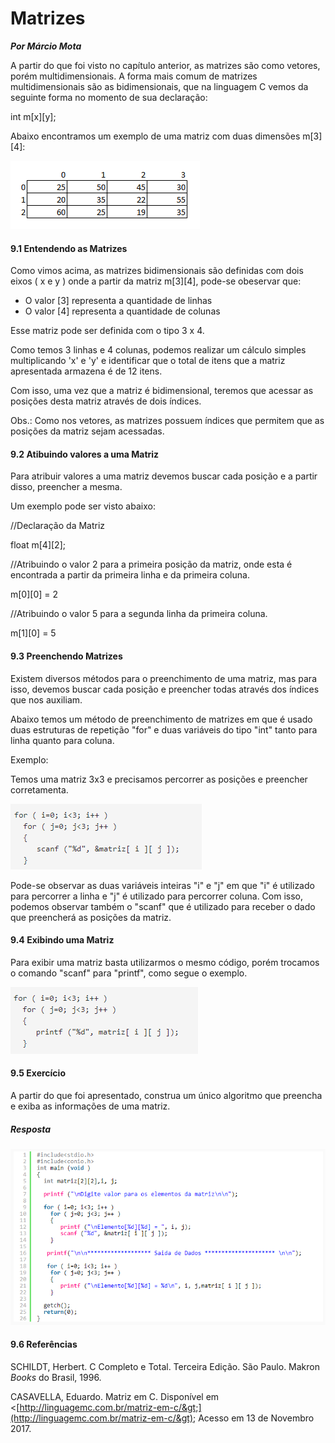 # Matrizes

_**Por Márcio Mota**_

A partir do que foi visto no capítulo anterior, as matrizes são como vetores, porém multidimensionais. A forma mais comum de matrizes multidimensionais são as bidimensionais, que na linguagem C vemos da seguinte forma no momento de sua declaração:

int m\[x\]\[y\];

Abaixo encontramos um exemplo de uma matriz com duas dimensões m\[3\]\[4\]:

![](/assets/import.png)

#### 9.1 Entendendo as Matrizes

Como vimos acima, as matrizes bidimensionais são definidas com dois eixos \( x e y \) onde a partir da matriz m\[3\]\[4\], pode-se obeservar que:

* O valor \[3\] representa a quantidade de linhas
* O valor \[4\] representa a quantidade de colunas

Esse matriz pode ser definida com o tipo 3 x 4.

Como temos 3 linhas e 4 colunas, podemos realizar um cálculo simples multiplicando 'x' e 'y' e identificar que o total de itens que a matriz apresentada armazena é de 12 itens.

Com isso, uma vez que a matriz é bidimensional, teremos que acessar as posições desta matriz através de dois índices.

Obs.: Como nos vetores, as matrizes possuem índices que permitem que as posições da matriz sejam acessadas.

#### 9.2 Atibuindo valores a uma Matriz

Para atribuir valores a uma matriz devemos buscar cada posição e a partir disso, preencher a mesma.

Um exemplo pode ser visto abaixo:

//Declaração da Matriz

float m\[4\]\[2\];

//Atribuindo o valor 2 para a primeira posição da matriz, onde esta é encontrada a partir da primeira linha e da primeira coluna.

m\[0\]\[0\] = 2

//Atribuindo o valor 5 para a segunda linha da primeira coluna.

m\[1\]\[0\] = 5

#### 9.3 Preenchendo Matrizes

Existem diversos métodos para o preenchimento de uma matriz, mas para isso, devemos buscar cada posição e preencher todas através dos índices que nos auxiliam.

Abaixo temos um método de preenchimento de matrizes em que é usado duas estruturas de repetição "for" e duas variáveis do tipo "int" tanto para linha quanto para coluna.

Exemplo:

Temos uma matriz 3x3 e precisamos percorrer as posições e preencher corretamenta.

![](/assets/import2.png)

Pode-se observar as duas variáveis inteiras "i" e "j" em que "i" é utilizado para percorrer a linha e "j" é utilizado para percorrer coluna. Com isso, podemos observar também o "scanf" que é utilizado para receber o dado que preencherá as posições da matriz.

#### 9.4 Exibindo uma Matriz

Para exibir uma matriz basta utilizarmos o mesmo código, porém trocamos o comando "scanf" para "printf", como segue o exemplo.

![](/assets/import3.png)

#### 9.5 Exercício

A partir do que foi apresentado, construa um único algoritmo que preencha e exiba as informações de uma matriz.

##### Resposta

![](/assets/import4.png)

#### 9.6 Referências

SCHILDT, Herbert. C Completo e Total. Terceira Edição. São Paulo. Makron _Books_ do Brasil, 1996.

CASAVELLA, Eduardo. Matriz em C. Disponível em &lt;[http://linguagemc.com.br/matriz-em-c/&gt;](http://linguagemc.com.br/matriz-em-c/&gt); Acesso em 13 de Novembro 2017.

